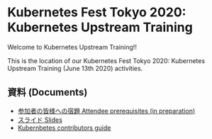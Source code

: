 # Kubernetes Fest Tokyo 2020: Kubernetes Upstream Training

<!--
![Kubernetes Fest Tokyo 2020](./images/xxx.png)
-->

Welcome to Kubernetes Upstream Training!!

This is the location of our Kubernetes Fest Tokyo 2020: Kubernetes Upstream Training (June 13th 2020) activities.

## 資料 (Documents)

* [参加者の皆様への宿題 Attendee prerequisites (in preparation)](docs/attendee-prerequisites.md)
* [スライド Slides](docs/k8s-upstream-training-kft-2020.pdf)
* [Kubernbetes contributors guide](https://github.com/kubernetes/community/tree/master/contributors/guide)

<!--
## We got new contributors!! 

![group photo](images/xxx.jpg)
-->
